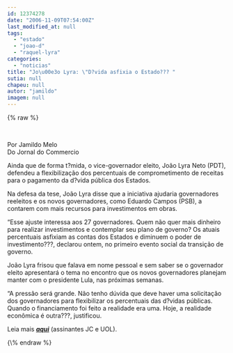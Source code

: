 ```yaml
---
id: 12374278
date: "2006-11-09T07:54:00Z"
last_modified_at: null
tags:
  - "estado"
  - "joao-d"
  - "raquel-lyra"
categories:
  - "noticias"
title: "Jo\u00e3o Lyra: \"D?vida asfixia o Estado??? "
sutia: null
chapeu: null
autor: "jamildo"
imagem: null
---
```

{\% raw %}
<p>&nbsp;</p>
<p>Por Jamildo Melo<br />Do Jornal do Commercio</p>
<p>Ainda que de forma t?mida, o vice-governador eleito, Jo&atilde;o Lyra Neto (PDT), defendeu a flexibiliza&ccedil;&atilde;o dos percentuais de comprometimento de receitas para o pagamento da d?vida p&uacute;blica dos Estados.</p>
<p>Na defesa da tese, Jo&atilde;o Lyra disse que a iniciativa ajudaria governadores reeleitos e os novos governadores, como Eduardo Campos (PSB), a contarem com mais recursos para investimentos em obras.</p>
<p>&ldquo;Esse ajuste interessa aos 27 governadores. Quem n&atilde;o quer mais dinheiro para realizar investimentos e contemplar seu plano de governo? Os atuais percentuais asfixiam as contas dos Estados e diminuem o poder de investimento???, declarou ontem, no primeiro evento social da transi&ccedil;&atilde;o de governo.</p>
<p>Jo&atilde;o Lyra frisou que falava em nome pessoal e sem saber se o governador eleito apresentar&aacute; o tema no encontro que os novos governadores planejam manter com o presidente Lula, nas pr&oacute;ximas semanas.</p>
<p>&ldquo;A press&atilde;o ser&aacute; grande. N&atilde;o tenho d&uacute;vida que deve haver uma solicita&ccedil;&atilde;o dos governadores para flexibilizar os percentuais das d?vidas p&uacute;blicas. Quando o financiamento foi feito a realidade era uma. Hoje, a realidade econ&ocirc;mica &eacute; outra???, justificou.</p>
<p>Leia mais <strong><em><a href="#">aqui</a></em></strong> (assinantes JC e UOL).</p>
{\% endraw %}